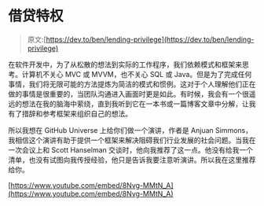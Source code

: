 # 借贷特权

> 原文:[https://dev.to/ben/lending-privilege](https://dev.to/ben/lending-privilege)

在软件开发中，为了从松散的想法到实际的工作程序，我们依赖模式和框架来思考。计算机不关心 MVC 或 MVVM，也不关心 SQL 或 Java。但是为了完成任何事情，我们将无限可能的方法提炼为简洁的模式和惯例。这对于个人理解他们正在做的事情是很重要的，当团队沟通进入画面时更是如此。有时候，我会有一个很遥远的想法在我的脑海中萦绕，直到我听到它在一本书或一篇博客文章中分解，让我有了措辞和参考框架来组织自己的想法。

所以我想在 GitHub Universe 上给你们做一个演讲，作者是 Anjuan Simmons，我相信这个演讲有助于提供一个框架来解决阻碍我们行业发展的社会问题。当我在一次会议上和 Scott Hanselman 交谈时，他向我推荐了这一点。他没有给我一个清单，也没有试图向我传授经验，他只是告诉我要注意听演讲。所以我在这里推荐给你。

[https://www.youtube.com/embed/8Nvg-MMtN_A](https://www.youtube.com/embed/8Nvg-MMtN_A)